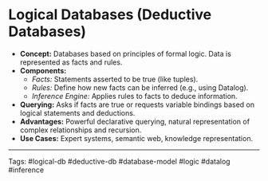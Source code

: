 # Logical Databases (Deductive Databases)

*   **Concept:** Databases based on principles of formal logic. Data is represented as facts and rules.
*   **Components:**
    *   *Facts:* Statements asserted to be true (like tuples).
    *   *Rules:* Define how new facts can be inferred (e.g., using Datalog).
    *   *Inference Engine:* Applies rules to facts to deduce information.
*   **Querying:** Asks if facts are true or requests variable bindings based on logical statements and deductions.
*   **Advantages:** Powerful declarative querying, natural representation of complex relationships and recursion.
*   **Use Cases:** Expert systems, semantic web, knowledge representation.

---
Tags: #logical-db #deductive-db #database-model #logic #datalog #inference 
